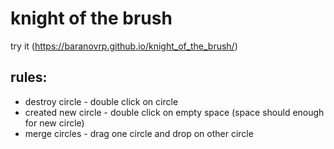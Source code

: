 # knight of the brush
try it (https://baranovrp.github.io/knight_of_the_brush/)
## rules:
* destroy circle - double click on circle
* created new circle - double click on empty space (space should enough for new circle) 
* merge circles - drag one circle and drop on other circle
